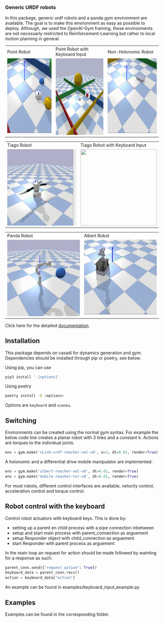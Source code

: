 ### Generic URDF robots

In this package, generic urdf robots and a panda gym environment are available.
The goal is to make this environment as easy as possible to deploy. Although, we used the
OpenAI-Gym framing, these environments are not necessarly restricted to
Reinforcement-Learning but rather to local motion planning in general.

<table>
 <tr>
  <td> Point Robot </td>
  <td> Point Robot with Keyboard Input </td>
  <td> Non-Holonomic Robot </td>
 </tr>
 <tr>
  <td> <img src="/docs/source/img/pointRobot.gif" width="250" height="250"/> </td>
  <td> <img src="/docs/source/img/pointRobotKeyboardInput.gif" width="250" height="250"/> </td>  
  <td> <img src="/docs/source/img/boxerRobot.gif" width="250" height="250"/> </td>
 </tr>
</table>

<table>
 <tr>
  <td> Tiago Robot </td>
  <td> Tiago Robot with Keyboard Input </td>
 </tr>
 <tr>
  <td> <img src="/docs/source/img/tiago.gif" width="250" height="250"/> </td>
  <td> <img src="/docs/source/img/tiagoKeyboardInput.gif" width="250" height="250"/> </td>
 </tr>
</table>

<table>
 <tr>
  <td> Panda Robot </td>
  <td> Albert Robot </td>
  </tr>
 <tr>
  <td> <img src="/docs/source/img/panda.gif" width="250" height="250"/> </td>
  <td> <img src="/docs/source/img/albert.gif" width="250" height="250"/> </td>
  </tr>
</table>

Click here for the detailed [documentation](https://maxspahn.github.io/gym_envs_urdf/#).


## Installation

This package depends on casadi for dynamics generation and gym.
Dependencies should be installed through pip or poetry, see below.

Using pip, you can use
```bash
pip3 install '.[options]'
```

Using poetry 
```bash
poetry install -E <options>
```

Options are `keyboard` and `scenes`.

## Switching

Environments can be created using the normal gym syntax.
For example the below code line creates a planar robot with 3 links and a constant k.
Actions are torques to the individual joints.
```python
env = gym.make('nLink-urdf-reacher-vel-v0', n=3, dt=0.01, render=True)
```

A holonomic and a differential drive mobile manipulator are implemented:
```python
env = gym.make('albert-reacher-vel-v0', dt=0.01, render=True)
env = gym.make('mobile-reacher-tor-v0', dt=0.01, render=True)
```
For most robots, different control interfaces are available, velocity control,
acceleration control and torque control.

## Robot control with the keyboard 
Control robot actuators with keyboard keys. This is done by:
* setting up a parent en child process with a pipe connection inbetween
* setup and start main process with parent_connection as arguement
* setup Responder object with child_connection as arguement
* start Responder with parent process as arguement

In the main loop an request for action should be made followed by wainting
for a response as such:
```python
parent_conn.send({"request_action": True})
keyboard_data = parent_conn.recv()
action = keyboard_data["action"]
```

An example can be found in examples/keyboard_input_example.py

## Examples

Examples can be found in the corresponding folder.
